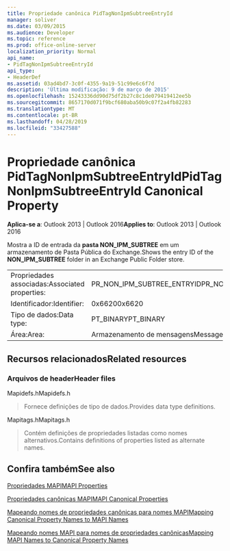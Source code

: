 ```yaml
---
title: Propriedade canônica PidTagNonIpmSubtreeEntryId
manager: soliver
ms.date: 03/09/2015
ms.audience: Developer
ms.topic: reference
ms.prod: office-online-server
localization_priority: Normal
api_name:
- PidTagNonIpmSubtreeEntryId
api_type:
- HeaderDef
ms.assetid: 03ad4bd7-3c0f-4355-9a19-51c99e6c6f7d
description: 'Última modificação: 9 de março de 2015'
ms.openlocfilehash: 15243336dd90d75df2b27c8c1de079419412ee5b
ms.sourcegitcommit: 8657170d071f9bcf680aba50b9c07f2a4fb82283
ms.translationtype: MT
ms.contentlocale: pt-BR
ms.lasthandoff: 04/28/2019
ms.locfileid: "33427588"
---
```

# <a name="pidtagnonipmsubtreeentryid-canonical-property"></a><span data-ttu-id="3e8a4-103">Propriedade canônica PidTagNonIpmSubtreeEntryId</span><span class="sxs-lookup"><span data-stu-id="3e8a4-103">PidTagNonIpmSubtreeEntryId Canonical Property</span></span>

  
  
<span data-ttu-id="3e8a4-104">**Aplica-se a**: Outlook 2013 | Outlook 2016</span><span class="sxs-lookup"><span data-stu-id="3e8a4-104">**Applies to**: Outlook 2013 | Outlook 2016</span></span> 
  
<span data-ttu-id="3e8a4-105">Mostra a ID de entrada da **pasta NON_IPM_SUBTREE** em um armazenamento de Pasta Pública do Exchange.</span><span class="sxs-lookup"><span data-stu-id="3e8a4-105">Shows the entry ID of the **NON_IPM_SUBTREE** folder in an Exchange Public Folder store.</span></span> 
  
|||
|:-----|:-----|
|<span data-ttu-id="3e8a4-106">Propriedades associadas:</span><span class="sxs-lookup"><span data-stu-id="3e8a4-106">Associated properties:</span></span>  <br/> |<span data-ttu-id="3e8a4-107">PR_NON_IPM_SUBTREE_ENTRYID</span><span class="sxs-lookup"><span data-stu-id="3e8a4-107">PR_NON_IPM_SUBTREE_ENTRYID</span></span>  <br/> |
|<span data-ttu-id="3e8a4-108">Identificador:</span><span class="sxs-lookup"><span data-stu-id="3e8a4-108">Identifier:</span></span>  <br/> |<span data-ttu-id="3e8a4-109">0x6620</span><span class="sxs-lookup"><span data-stu-id="3e8a4-109">0x6620</span></span>  <br/> |
|<span data-ttu-id="3e8a4-110">Tipo de dados:</span><span class="sxs-lookup"><span data-stu-id="3e8a4-110">Data type:</span></span>  <br/> |<span data-ttu-id="3e8a4-111">PT_BINARY</span><span class="sxs-lookup"><span data-stu-id="3e8a4-111">PT_BINARY</span></span>  <br/> |
|<span data-ttu-id="3e8a4-112">Área:</span><span class="sxs-lookup"><span data-stu-id="3e8a4-112">Area:</span></span>  <br/> |<span data-ttu-id="3e8a4-113">Armazenamento de mensagens</span><span class="sxs-lookup"><span data-stu-id="3e8a4-113">Message store</span></span>  <br/> |
   
## <a name="related-resources"></a><span data-ttu-id="3e8a4-114">Recursos relacionados</span><span class="sxs-lookup"><span data-stu-id="3e8a4-114">Related resources</span></span>

### <a name="header-files"></a><span data-ttu-id="3e8a4-115">Arquivos de header</span><span class="sxs-lookup"><span data-stu-id="3e8a4-115">Header files</span></span>

<span data-ttu-id="3e8a4-116">Mapidefs.h</span><span class="sxs-lookup"><span data-stu-id="3e8a4-116">Mapidefs.h</span></span>
  
> <span data-ttu-id="3e8a4-117">Fornece definições de tipo de dados.</span><span class="sxs-lookup"><span data-stu-id="3e8a4-117">Provides data type definitions.</span></span>
    
<span data-ttu-id="3e8a4-118">Mapitags.h</span><span class="sxs-lookup"><span data-stu-id="3e8a4-118">Mapitags.h</span></span>
  
> <span data-ttu-id="3e8a4-119">Contém definições de propriedades listadas como nomes alternativos.</span><span class="sxs-lookup"><span data-stu-id="3e8a4-119">Contains definitions of properties listed as alternate names.</span></span>
    
## <a name="see-also"></a><span data-ttu-id="3e8a4-120">Confira também</span><span class="sxs-lookup"><span data-stu-id="3e8a4-120">See also</span></span>



[<span data-ttu-id="3e8a4-121">Propriedades MAPI</span><span class="sxs-lookup"><span data-stu-id="3e8a4-121">MAPI Properties</span></span>](mapi-properties.md)
  
[<span data-ttu-id="3e8a4-122">Propriedades canônicas MAPI</span><span class="sxs-lookup"><span data-stu-id="3e8a4-122">MAPI Canonical Properties</span></span>](mapi-canonical-properties.md)
  
[<span data-ttu-id="3e8a4-123">Mapeando nomes de propriedades canônicas para nomes MAPI</span><span class="sxs-lookup"><span data-stu-id="3e8a4-123">Mapping Canonical Property Names to MAPI Names</span></span>](mapping-canonical-property-names-to-mapi-names.md)
  
[<span data-ttu-id="3e8a4-124">Mapeando nomes MAPI para nomes de propriedades canônicas</span><span class="sxs-lookup"><span data-stu-id="3e8a4-124">Mapping MAPI Names to Canonical Property Names</span></span>](mapping-mapi-names-to-canonical-property-names.md)

